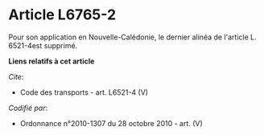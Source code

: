 # Article L6765-2

Pour son application en Nouvelle-Calédonie, le dernier alinéa de l'article L. 6521-4est supprimé.

**Liens relatifs à cet article**

_Cite_:

  - Code des transports - art. L6521-4 (V)

_Codifié par_:

  - Ordonnance n°2010-1307 du 28 octobre 2010 - art. (V)
